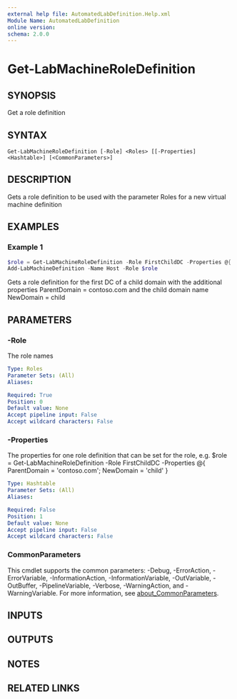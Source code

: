 ```yaml
---
external help file: AutomatedLabDefinition.Help.xml
Module Name: AutomatedLabDefinition
online version:
schema: 2.0.0
---
```


# Get-LabMachineRoleDefinition

## SYNOPSIS
Get a role definition

## SYNTAX

```
Get-LabMachineRoleDefinition [-Role] <Roles> [[-Properties] <Hashtable>] [<CommonParameters>]
```

## DESCRIPTION
Gets a role definition to be used with the parameter Roles for a new virtual machine definition

## EXAMPLES

### Example 1
```powershell
$role = Get-LabMachineRoleDefinition -Role FirstChildDC -Properties @{ ParentDomain = 'contoso.com'; NewDomain = 'child' }
Add-LabMachineDefinition -Name Host -Role $role
```

Gets a role definition for the first DC of a child domain with the additional properties ParentDomain = contoso.com and the child domain name NewDomain = child

## PARAMETERS

### -Role
The role names

```yaml
Type: Roles
Parameter Sets: (All)
Aliases:

Required: True
Position: 0
Default value: None
Accept pipeline input: False
Accept wildcard characters: False
```

### -Properties
The properties for one role definition that can be set for the role, e.g.
$role = Get-LabMachineRoleDefinition -Role FirstChildDC -Properties @{ ParentDomain = 'contoso.com'; NewDomain = 'child' }

```yaml
Type: Hashtable
Parameter Sets: (All)
Aliases:

Required: False
Position: 1
Default value: None
Accept pipeline input: False
Accept wildcard characters: False
```

### CommonParameters
This cmdlet supports the common parameters: -Debug, -ErrorAction, -ErrorVariable, -InformationAction, -InformationVariable, -OutVariable, -OutBuffer, -PipelineVariable, -Verbose, -WarningAction, and -WarningVariable. For more information, see [about_CommonParameters](http://go.microsoft.com/fwlink/?LinkID=113216).

## INPUTS

## OUTPUTS

## NOTES

## RELATED LINKS

